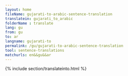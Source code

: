 ```yaml
---
layout: home
fileName: gujarati-to-arabic-sentence-translation
translatein: gujarati_to_arabic
folderName : translate
lang: gu
from: gu
to: ar
langname: gujarati-to
permalink: /gu/gujarati-to-arabic-sentence-translation
tool: sentence-translations
matchurls: en&&gu&&ar
---
```

{% include section/translateinto.html %}
